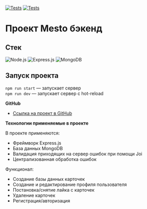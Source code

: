 [![Tests](https://github.com/AzizJP/express-mesto-gha/actions/workflows/tests-13-sprint.yml/badge.svg)](https://github.com/AzizJP/express-mesto-gha/actions/workflows/tests-13-sprint.yml)
[![Tests](https://github.com/AzizJP/express-mesto-gha/actions/workflows/tests-14-sprint.yml/badge.svg)](https://github.com/AzizJP/express-mesto-gha/actions/workflows/tests-14-sprint.yml)

# Проект Mesto бэкенд

## Стек

![Node.js](https://img.shields.io/badge/-Node.js-4A4A4A?style=for-the-badge&logo=Node.js&logoColor=2D8822)
![Express.js](https://img.shields.io/badge/-Express.js-4A4A4A?style=for-the-badge&logo=Express&logoColor=F7FF7A)
![MongoDB](https://img.shields.io/badge/-MongoDB-4A4A4A?style=for-the-badge&logo=MongoDB&logoColor=2ED919)

## Запуск проекта

`npm run start` — запускает сервер  
`npm run dev` — запускает сервер с hot-reload

**GitHub**

- [Ссылка на проект в GitHub](https://github.com/AzizJP/express-mesto-gha)

**Технологии применяемые в проекте**

В проекте применяются:

- Фреймворк Express.js
- База данных MongoDB
- Валидация приходящих на сервер ошибок при помощи Joi
- Централизованная обработка ошибок

Функционал:

- Создание базы данных карточек
- Создание и редактирование профиля пользователя
- Постановка/снятие лайка с карточек
- Удаление карточек
- Регистрация/авторизация
